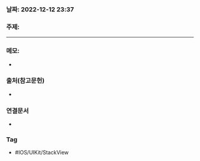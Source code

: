 ### 날짜: 2022-12-12 23:37

### 주제: 
---
### 메모: 
- 

### 출처(참고문헌) 
- 

### 연결문서 
- 

### Tag
- #IOS/UIKit/StackView 